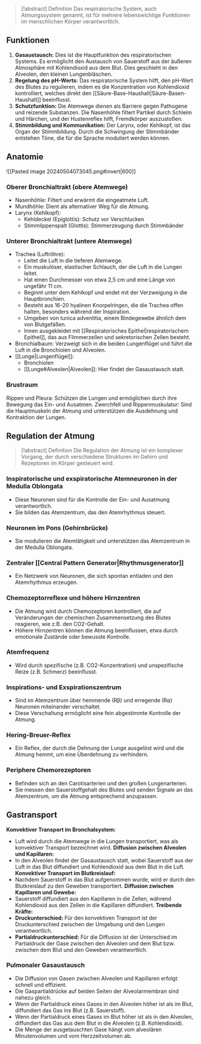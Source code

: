 > [!abstract] Definition
> Das respiratorische System, auch Atmungssystem genannt, ist für mehrere lebenswichtige Funktionen im menschlichen Körper verantwortlich.
> 
## Funktionen
1. **Gasaustausch:** Dies ist die Hauptfunktion des respiratorischen Systems. Es ermöglicht den Austausch von Sauerstoff aus der äußeren Atmosphäre mit Kohlendioxid aus dem Blut. Dies geschieht in den Alveolen, den kleinen Lungenbläschen.
2. **Regelung des pH-Werts:** Das respiratorische System hilft, den pH-Wert des Blutes zu regulieren, indem es die Konzentration von Kohlendioxid kontrolliert, welches direkt den [[Säure-Base-Haushalt|Säure-Basen-Haushalt]] beeinflusst.
3. **Schutzfunktion:** Die Atemwege dienen als Barriere gegen Pathogene und reizende Substanzen. Die Nasenhöhle filtert Partikel durch Schleim und Härchen, und der Hustenreflex hilft, Fremdkörper auszustoßen.
4. **Stimmbildung und Kommunikation:** Der Larynx, oder Kehlkopf, ist das Organ der Stimmbildung. Durch die Schwingung der Stimmbänder entstehen Töne, die für die Sprache moduliert werden können.
## Anatomie
![[Pasted image 20240504073045.png#invert|600]]
### Oberer Bronchialtrakt (obere Atemwege)
- Nasenhöhle: Filtert und erwärmt die eingeatmete Luft.
- Mundhöhle: Dient als alternativer Weg für die Atmung.
- Larynx (Kehlkopf): 
	- Kehldeckel (Epiglottis): Schutz vor Verschlucken
	- Stimmlippenspalt (Glottis): Stimmerzeugung durch Stimmbänder
### Unterer Bronchialtrakt (untere Atemwege)
- Trachea (Luftröhre): 
	- Leitet die Luft in die tieferen Atemwege.
	- Ein muskulöser, elastischer Schlauch, der die Luft in die Lungen leitet.
	- Hat einen Durchmesser von etwa 2,5 cm und eine Länge von ungefähr 11 cm.
	- Beginnt unter dem Kehlkopf und endet mit der Verzweigung in die Hauptbronchien.
	- Besteht aus 16-20 hyalinen Knorpelringen, die die Trachea offen halten, besonders während der Inspiration.
	- Umgeben von tunica adventitia, einem Bindegewebe ähnlich dem von Blutgefäßen.
	- Innen ausgekleidet mit [[Respiratorisches Epithel|respiratorischem Epithel]], das aus Flimmerzellen und sekretorischen Zellen besteht.
- Bronchialbaum: Verzweigt sich in die beiden Lungenflügel und führt die Luft in die Bronchiolen und Alveolen.
- [[Lunge|Lungenflügel]]:
	- Bronchiolen
	- [[Lunge#Alveolen|Alveolen]]: Hier findet der Gasaustausch statt.
### Brustraum
Rippen und Pleura: Schützen die Lungen und ermöglichen durch ihre Bewegung das Ein- und Ausatmen.
Zwerchfell und Rippenmuskulatur: Sind die Hauptmuskeln der Atmung und unterstützen die Ausdehnung und Kontraktion der Lungen.
## Regulation der Atmung
> [!abstract] Definition
> Die Regulation der Atmung ist ein komplexer Vorgang, der durch verschiedene Strukturen im Gehirn und Rezeptoren im Körper gesteuert wird. 

### Inspiratorische und exspiratorische Atemneuronen in der Medulla Oblongata
- Diese Neuronen sind für die Kontrolle der Ein- und Ausatmung verantwortlich.
- Sie bilden das Atemzentrum, das den Atemrhythmus steuert.
### Neuronen im Pons (Gehirnbrücke)
- Sie modulieren die Atemtätigkeit und unterstützen das Atemzentrum in der Medulla Oblongata.
### Zentraler [[Central Pattern Generator|Rhythmusgenerator]]
- Ein Netzwerk von Neuronen, die sich spontan entladen und den Atemrhythmus erzeugen.
### Chemozeptorreflexe und höhere Hirnzentren
- Die Atmung wird durch Chemozeptoren kontrolliert, die auf Veränderungen der chemischen Zusammensetzung des Blutes reagieren, wie z.B. den CO2-Gehalt.
- Höhere Hirnzentren können die Atmung beeinflussen, etwa durch emotionale Zustände oder bewusste Kontrolle.
### Atemfrequenz
- Wird durch spezifische (z.B. CO2-Konzentration) und unspezifische Reize (z.B. Schmerz) beeinflusst.
### Inspirations- und Exspirationszentrum
- Sind im Atemzentrum über hemmende (Rβ) und erregende (R⍺) Neuronen miteinander verschaltet.
- Diese Verschaltung ermöglicht eine fein abgestimmte Kontrolle der Atmung.
### Hering-Breuer-Reflex
- Ein Reflex, der durch die Dehnung der Lunge ausgelöst wird und die Atmung hemmt, um eine Überdehnung zu verhindern.
### Periphere Chemorezeptoren
- Befinden sich an den Carotisarterien und den großen Lungenarterien.
- Sie messen den Sauerstoffgehalt des Blutes und senden Signale an das Atemzentrum, um die Atmung entsprechend anzupassen.
## Gastransport
**Konvektiver Transport im Bronchalsystem:**
- Luft wird durch die Atemwege in die Lungen transportiert, was als konvektiver Transport bezeichnet wird.
**Diffusion zwischen Alveolen und Kapillaren:**
- In den Alveolen findet der Gasaustausch statt, wobei Sauerstoff aus der Luft in das Blut diffundiert und Kohlendioxid aus dem Blut in die Luft.
**Konvektiver Transport im Blutkreislauf:**
- Nachdem Sauerstoff in das Blut aufgenommen wurde, wird er durch den Blutkreislauf zu den Geweben transportiert.
**Diffusion zwischen Kapillaren und Gewebe:**
- Sauerstoff diffundiert aus den Kapillaren in die Zellen, während Kohlendioxid aus den Zellen in die Kapillaren diffundiert.
**Treibende Kräfte:**
- **Druckunterschied:** Für den konvektiven Transport ist der Druckunterschied zwischen der Umgebung und den Lungen verantwortlich.
- **Partialdruckunterschied:** Für die Diffusion ist der Unterschied im Partialdruck der Gase zwischen den Alveolen und dem Blut bzw. zwischen dem Blut und den Geweben verantwortlich.
### Pulmonaler Gasaustausch
- Die Diffusion von Gasen zwischen Alveolen und Kapillaren erfolgt schnell und effizient.
- Die Gaspartialdrücke auf beiden Seiten der Alveolarmembran sind nahezu gleich.
- Wenn der Partialdruck eines Gases in den Alveolen höher ist als im Blut, diffundiert das Gas ins Blut (z.B. Sauerstoff).
- Wenn der Partialdruck eines Gases im Blut höher ist als in den Alveolen, diffundiert das Gas aus dem Blut in die Alveolen (z.B. Kohlendioxid).
- Die Menge der ausgetauschten Gase hängt vom alveolären Minutenvolumen und vom Herzzeitvolumen ab.